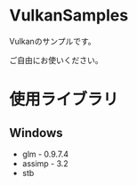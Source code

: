 # VulkanSamples
Vulkanのサンプルです。

ご自由にお使いください。

# 使用ライブラリ
## Windows
* glm - 0.9.7.4
* assimp - 3.2
* stb